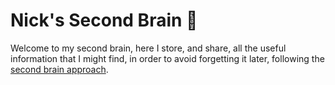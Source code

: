 # Nick's Second Brain 🧠

Welcome to my second brain, here I store, and share, all the useful information that I might find, in order to avoid forgetting it later, following the [second brain approach](https://www.buildingasecondbrain.com/).